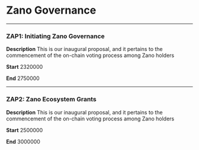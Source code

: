 # Zano Governance

---

### ZAP1: Initiating Zano Governance

**Description** This is our inaugural proposal, and it pertains to the commencement of the on-chain voting process among Zano holders

**Start** 2320000

**End** 2750000

---

### ZAP2: Zano Ecosystem Grants

**Description** This is our inaugural proposal, and it pertains to the commencement of the on-chain voting process among Zano holders

**Start** 2500000

**End** 3000000

